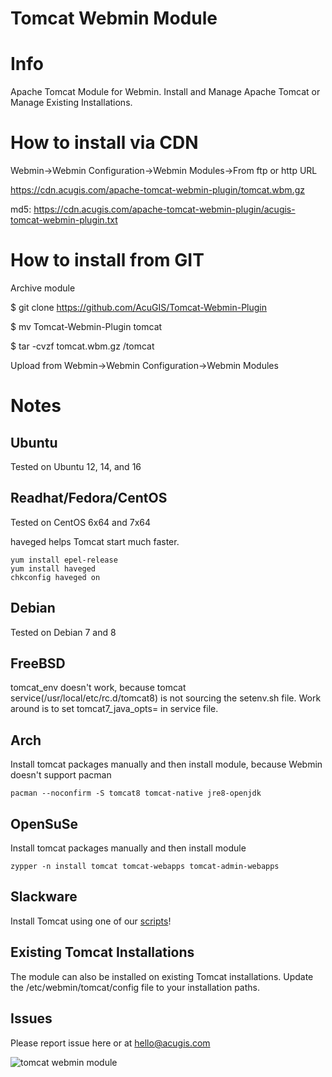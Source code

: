 
# Tomcat Webmin Module

# Info
Apache Tomcat Module for Webmin.  Install and Manage Apache Tomcat or Manage Existing Installations.

# How to install via CDN

Webmin->Webmin Configuration->Webmin Modules->From ftp or http URL

https://cdn.acugis.com/apache-tomcat-webmin-plugin/tomcat.wbm.gz

md5: https://cdn.acugis.com/apache-tomcat-webmin-plugin/acugis-tomcat-webmin-plugin.txt

# How to install from GIT
Archive module

$ git clone https://github.com/AcuGIS/Tomcat-Webmin-Plugin

$ mv Tomcat-Webmin-Plugin tomcat

$ tar -cvzf tomcat.wbm.gz /tomcat


Upload from Webmin->Webmin Configuration->Webmin Modules

# Notes

## **Ubuntu**
Tested on Ubuntu 12, 14, and 16

## **Readhat/Fedora/CentOS**
Tested on CentOS 6x64 and 7x64

haveged helps Tomcat start much faster.

	yum install epel-release
	yum install haveged
	chkconfig haveged on
  
## **Debian**
Tested on Debian 7 and 8

## **FreeBSD**
tomcat_env doesn't work, because tomcat service(/usr/local/etc/rc.d/tomcat8) is not sourcing the setenv.sh file. Work around is to set tomcat7_java_opts= in service file.

## **Arch**
Install tomcat packages manually and then install module, because Webmin doesn't support pacman

	pacman --noconfirm -S tomcat8 tomcat-native jre8-openjdk

## **OpenSuSe**
Install tomcat packages manually and then install module

	zypper -n install tomcat tomcat-webapps tomcat-admin-webapps

## **Slackware**
Install Tomcat using one of our [scripts](https://github.com/AcuGIS)!

## **Existing Tomcat Installations**

The module can also be installed on existing Tomcat installations.  Update the /etc/webmin/tomcat/config file to your installation paths.

## **Issues**
Please report issue here or at hello@acugis.com

![tomcat webmin module](https://cdn.acugis.com/apache-tomcat-webmin-plugin/tomcat-module-plugin.gif)




